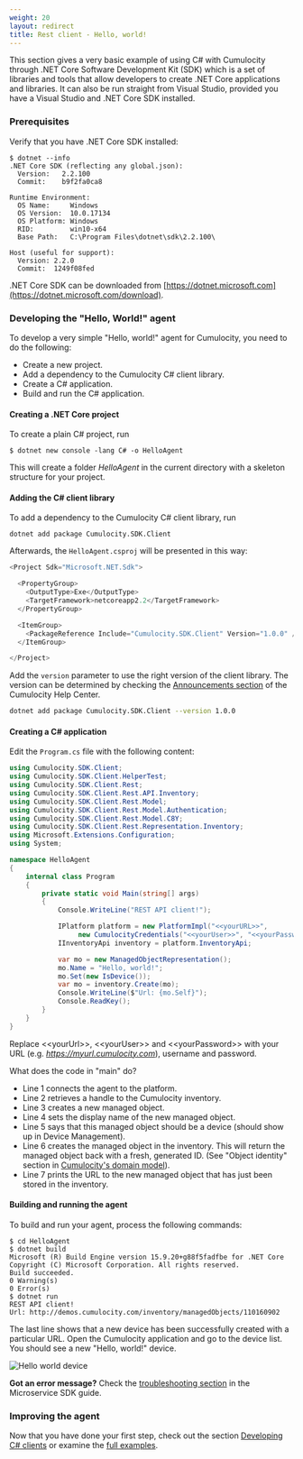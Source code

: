 ```yaml
---
weight: 20
layout: redirect
title: Rest client - Hello, world!
---
```


This section gives a very basic example of using C# with Cumulocity through .NET Core Software Development Kit (SDK) which is a set of libraries and tools that allow developers to create .NET Core applications and libraries. It can also be run straight from Visual Studio, provided you have a Visual Studio and .NET Core SDK installed.

### Prerequisites

Verify that you have .NET Core SDK installed:

```shell
$ dotnet --info
.NET Core SDK (reflecting any global.json):
  Version:   2.2.100
  Commit:    b9f2fa0ca8

Runtime Environment:
  OS Name:     Windows
  OS Version:  10.0.17134
  OS Platform: Windows
  RID:         win10-x64
  Base Path:   C:\Program Files\dotnet\sdk\2.2.100\

Host (useful for support):
  Version: 2.2.0
  Commit:  1249f08fed
```

.NET Core SDK can be downloaded from [https://dotnet.microsoft.com](https://dotnet.microsoft.com/download).


### Developing the "Hello, World!" agent

To develop a very simple "Hello, world!" agent for Cumulocity, you need to do the following:

* Create a new project.
* Add a dependency to the Cumulocity C# client library.
* Create a C# application.
* Build and run the C# application.

#### Creating a .NET Core project

To create a plain C# project, run

```shell
$ dotnet new console -lang C# -o HelloAgent
```

This will create a folder *HelloAgent* in the current directory with a skeleton structure for your project.

#### Adding the C# client library

To add a dependency to the Cumulocity C# client library, run

```shell
dotnet add package Cumulocity.SDK.Client
```

Afterwards, the `HelloAgent.csproj` will be presented in this way:

```cs
<Project Sdk="Microsoft.NET.Sdk">

  <PropertyGroup>
    <OutputType>Exe</OutputType>
    <TargetFramework>netcoreapp2.2</TargetFramework>
  </PropertyGroup>

  <ItemGroup>
    <PackageReference Include="Cumulocity.SDK.Client" Version="1.0.0" />
  </ItemGroup>

</Project>
```

Add the `version` parameter to use the right version of the client library. The version can be determined by checking the [Announcements section](https://cumulocity.zendesk.com/hc/en-us/sections/200381323-Announcements) of the Cumulocity Help Center.

```bash
dotnet add package Cumulocity.SDK.Client --version 1.0.0
```

#### Creating a C# application

Edit the `Program.cs` file with the following content:

```cs
using Cumulocity.SDK.Client;
using Cumulocity.SDK.Client.HelperTest;
using Cumulocity.SDK.Client.Rest;
using Cumulocity.SDK.Client.Rest.API.Inventory;
using Cumulocity.SDK.Client.Rest.Model;
using Cumulocity.SDK.Client.Rest.Model.Authentication;
using Cumulocity.SDK.Client.Rest.Model.C8Y;
using Cumulocity.SDK.Client.Rest.Representation.Inventory;
using Microsoft.Extensions.Configuration;
using System;

namespace HelloAgent
{
	internal class Program
	{
		private static void Main(string[] args)
		{
			Console.WriteLine("REST API client!");

			IPlatform platform = new PlatformImpl("<<yourURL>>",
				 new CumulocityCredentials("<<yourUser>>", "<<yourPassword>>"));
			IInventoryApi inventory = platform.InventoryApi;

			var mo = new ManagedObjectRepresentation();
			mo.Name = "Hello, world!";
			mo.Set(new IsDevice());
			var mo = inventory.Create(mo);
			Console.WriteLine($"Url: {mo.Self}");
			Console.ReadKey();
		}
	}
}
```


Replace &lt;&lt;yourUrl&gt;&gt;, &lt;&lt;yourUser&gt;&gt; and &lt;&lt;yourPassword&gt;&gt; with your URL (e.g. *https://myurl.cumulocity.com*), username and password.

What does the code in "main" do?

-   Line 1 connects the agent to the platform.
-   Line 2 retrieves a handle to the Cumulocity inventory.
-   Line 3 creates a new managed object.
-   Line 4 sets the display name of the new managed object.
-   Line 5 says that this managed object should be a device (should show up in Device Management).
-   Line 6 creates the managed object in the inventory. This will return the managed object back with a fresh, generated ID. (See "Object identity" section in [Cumulocity's domain model](/guides/concepts/domain-model)).
-   Line 7 prints the URL to the new managed object that has just been stored in the inventory.

#### Building and running the agent

To build and run your agent, process the following commands:

```shell
$ cd HelloAgent
$ dotnet build
Microsoft (R) Build Engine version 15.9.20+g88f5fadfbe for .NET Core
Copyright (C) Microsoft Corporation. All rights reserved.
Build succeeded.
0 Warning(s)
0 Error(s)
$ dotnet run
REST API client!
Url: http://demos.cumulocity.com/inventory/managedObjects/110160902
```

The last line shows that a new device has been successfully created with a particular URL. Open the Cumulocity application and go to the device list. You should see a new "Hello, world!" device.

![Hello world device](/guides/images/java/hello.png)

**Got an error message?** Check the [troubleshooting section](/guides/microservice-sdk/cs#troubleshooting) in the Microservice SDK guide.

### Improving the agent

Now that you have done your first step, check out the section [Developing C# clients](/guides/device-sdk/cs#developing-cs-clients) or examine the [full examples](/guides/device-sdk/java#agents).
